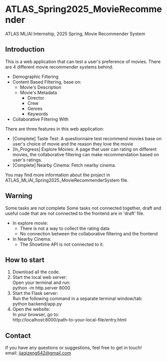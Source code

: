 # ATLAS_Spring2025_MovieRecommender
ATLAS ML/AI Internship, 2025 Spring, Movie Recommender System

## Introduction
This is a web application that can test a user's preference of movies.
There are 4 different movie recommender systems behind.
 - Demographic Filtering
 - Content Based Filtering, base on:
   - Movie's Description
   - Movie's Metadata
     - Director
     - Crew
     - Genres
     - Keywords    
 - Collaborative Filtering With

There are three features in this web application:
 - [Complete] Taste Test: A questionnaire test recommend movies base on user's choice of movie and the reason they love the movie
 - [In_Progress] Explore Movies: A page that user can rating on different movies, the collaborative filtering can make recommendation based on user's ratings.
 - [Complete] Nearby Cinema: Fetch nearby cinema.

You may find more information about the project in ATLAS_ML/AI_Spring2025_MovieRecommenderSystem file.

## Warning
Some tasks are not complete
Some tasks not connected together, draft and useful code that are not connected to the frontend are in 'draft' file.
 - In explore movie:
   - There is not a way to collect the rating data
   - No connection between the collaborative filtering and the frontend
 - In Nearby Cinema:
   - The Showtime API is not connected to it.

## How to start
1. Download all the code.
2. Start the local web server:  
   Open your terminal and run:  
   python -m http.server 8000
3. Start the Flask server:  
   Run the following command in a separate terminal window/tab:  
   python backend/app.py  
4. Open the website:  
   In your browser, go to:  
   http://localhost:8000/path-to-your-local-file/entry.html

## Contact
If you have any questions or suggestions, feel free to get in touch!  
email: jiaqizeng642@gmail.com

